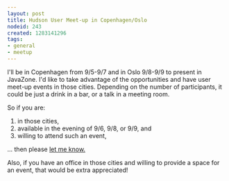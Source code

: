```yaml
---
layout: post
title: Hudson User Meet-up in Copenhagen/Oslo
nodeid: 243
created: 1283141296
tags:
- general
- meetup
---
```

<p>I'll be in Copenhagen from 9/5-9/7 and in Oslo 9/8-9/9 to present in JavaZone. I'd like to take advantage of the opportunities and have user meet-up events in those cities. Depending on the number of participants, it could be just a drink in a bar, or a talk in a meeting room.</p>

<p>So if you are:</p>
<ol>
	<li>in those cities,</li>
	<li>available in the evening of 9/6, 9/8, or 9/9, and</li>
	<li>willing to attend such an event,</li>
</ol>
<p>... then please <a href="mailto:kohsuke@infradna.com">let me know.</a></p>
<p>Also, if you have an office in those cities and willing to provide a space for an event, that would be extra appreciated!</p>
